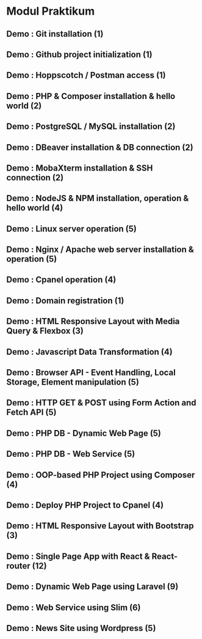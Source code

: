# Modul Praktikum

## Demo : Git installation (1)
## Demo : Github project initialization	(1)
## Demo : Hoppscotch / Postman access	(1)
## Demo : PHP & Composer installation & hello world	(2)
## Demo : PostgreSQL / MySQL installation	(2)
## Demo : DBeaver installation & DB connection	(2)
## Demo : MobaXterm installation & SSH connection	(2)
## Demo : NodeJS & NPM installation, operation & hello world	(4)
## Demo : Linux server operation	(5)
## Demo : Nginx / Apache web server installation & operation	(5)
## Demo : Cpanel operation	(4)
## Demo : Domain registration	(1)

## Demo : HTML Responsive Layout with Media Query & Flexbox	(3)
## Demo : Javascript Data Transformation	(4)
## Demo : Browser API - Event Handling, Local Storage, Element manipulation	(5)
## Demo : HTTP GET & POST using Form Action and Fetch API	(5)
## Demo : PHP DB - Dynamic Web Page	(5)
## Demo : PHP DB - Web Service	(5)
## Demo : OOP-based PHP Project using Composer	(4)
## Demo : Deploy PHP Project to Cpanel	(4)

## Demo : HTML Responsive Layout with Bootstrap	(3)
## Demo : Single Page App with React & React-router	(12)
## Demo : Dynamic Web Page using Laravel	(9)
## Demo : Web Service using Slim	(6)
## Demo : News Site using Wordpress	(5)
